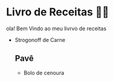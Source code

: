 # Livro de Receitas :man_cook:

ola! Bem Vindo ao meu livrvo de receitas

- Strogonoff de Carne

  ## Pavê

  - Bolo de cenoura